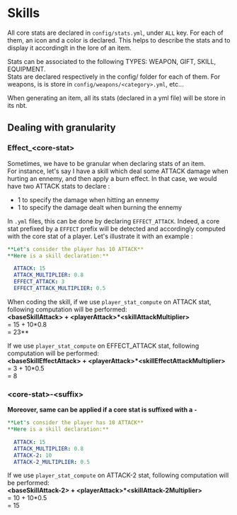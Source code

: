 # Skills

All core stats are declared in `config/stats.yml`, under `ALL` key. For each of them, an icon and a color is declared. This helps to describe the stats and to display it accordinglt in the lore of an item.

Stats can be associated to the following TYPES: WEAPON, GIFT, SKILL, EQUIPMENT.\
Stats are declared respectively in the config/ folder for each of them. For weapons, is is store in `config/weapons/<category>.yml`, etc...

When generating an item, all its stats (declared in a yml file) will be store in its nbt.

## Dealing with granularity

### Effect\_\<core-stat>

Sometimes, we have to be granular when declaring stats of an item.\
For instance, let's say I have a skill which deal some ATTACK damage when hurting an ennemy, and then apply a burn effect. In that case, we would have two ATTACK stats to declare :

* 1 to specify the damage when hitting an ennemy
* 1 to specify the damage dealt when burning the ennemy

In `.yml` files, this can be done by declaring `EFFECT_ATTACK`. Indeed, a core stat prefixed by a `EFFECT` prefix will be detected and accordingly computed with the core stat of a player. Let's illustrate it with an example :

```yml
**Let's consider the player has 10 ATTACK**
**Here is a skill declaration:**

  ATTACK: 15
  ATTACK_MULTIPLIER: 0.8
  EFFECT_ATTACK: 3
  EFFECT_ATTACK_MULTIPLIER: 0.5
```

When coding the skill, if we use `player_stat_compute` on ATTACK stat, following computation will be performed:\
**\<baseSkillAttack> + \<playerAttack>\*\<skillAttackMultiplier>**\
\= 15 + 10\*0.8\
\= 23\*\*

If we use `player_stat_compute` on EFFECT\_ATTACK stat, following computation will be performed:\
**\<baseSkillEffectAttack> + \<playerAttack>\*\<skillEffectAttackMultiplier>**\
\= 3 + 10\*0.5\
\= 8

### \<core-stat>-\<suffix>

**Moreover, same can be applied if a core stat is suffixed with a `-`**

```yml
**Let's consider the player has 10 ATTACK**
**Here is a skill declaration:**

  ATTACK: 15
  ATTACK_MULTIPLIER: 0.8
  ATTACK-2: 10
  ATTACK-2_MULTIPLIER: 0.5
```

If we use `player_stat_compute` on ATTACK-2 stat, following computation will be performed:\
**\<baseSkillAttack-2> + \<playerAttack>\*\<skillAttack-2Multiplier>**\
\= 10 + 10\*0.5\
\= 15
